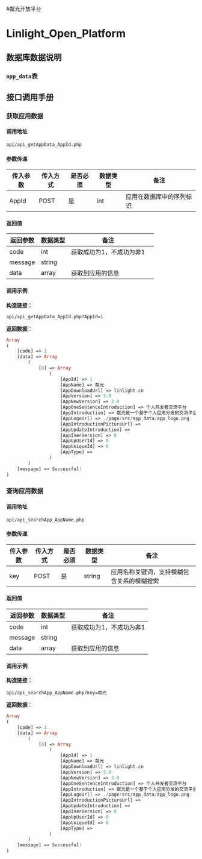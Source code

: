 #粼光开放平台
# Linlight_Open_Platform
## 数据库数据说明
### `app_data`表

## 接口调用手册
### 获取应用数据
#### 调用地址
```
api/api_getAppData_AppId.php
```
#### 参数传递
| 传入参数 | 传入方式 | 是否必须 | 数据类型 | 备注 |
| ---- | ---- | ---- | ---- | ---- |
| AppId | POST | 是 | int | 应用在数据库中的序列标识 |
#### 返回值
| 返回参数 | 数据类型 | 备注 |  |
| ---- | ---- | ---- | ---- |
| code | int | 获取成功为1，不成功为非1 |  |
| message | string |  |  |
| data | array | 获取到应用的信息 |  |

#### 调用示例

**构造链接：** 
```
api/api_getAppData_AppId.php?AppId=1
```
**返回数据**：
``` PHP
Array
(
    [code] => 1
    [data] => Array
        (
            [0] => Array
                (
                    [AppId] => 1
                    [AppName] => 粼光
                    [AppDownloadUrl] => linlight.cn
                    [AppVersion] => 3.0
                    [AppNewVersion] => 3.0
                    [AppOneSentenceIntroduction] => 个人开发者交流平台
                    [AppIntroduction] => 粼光是一个基于个人应用分发的交流平台
                    [AppLogoUrl] => ./page/src/app_data/app_logo.png
                    [AppIntroductionPictureUrl] => 
                    [AppUpdateIntroduction] => 
                    [AppInerVersion] => 0
                    [AppUpUserId] => 0
                    [AppUniqueId] => 0
                    [AppType] => 
                )
        )
    [message] => Successful!
)
```

### 查询应用数据
#### 调用地址
```
api/api_searchApp_AppName.php
```
#### 参数传递
| 传入参数 | 传入方式 | 是否必须 | 数据类型 | 备注 |
| ---- | ---- | ---- | ---- | ---- |
| key | POST | 是 | string | 应用名称关键词，支持模糊包含关系的模糊搜索 |
#### 返回值
| 返回参数 | 数据类型 | 备注 |
| ---- | ---- | ---- |
| code | int | 获取成功为1，不成功为非1 |
| message | string |  |
| data | array | 获取到应用的信息 |

#### 调用示例

**构造链接：** 
```
api/api_searchApp_AppName.php?key=粼光
```
**返回数据**：
``` PHP
Array
(
    [code] => 1
    [data] => Array
        (
            [0] => Array
                (
                    [AppId] => 1
                    [AppName] => 粼光
                    [AppDownloadUrl] => linlight.cn
                    [AppVersion] => 3.0
                    [AppNewVersion] => 3.0
                    [AppOneSentenceIntroduction] => 个人开发者交流平台
                    [AppIntroduction] => 粼光是一个基于个人应用分发的交流平台
                    [AppLogoUrl] => ./page/src/app_data/app_logo.png
                    [AppIntroductionPictureUrl] => 
                    [AppUpdateIntroduction] => 
                    [AppInerVersion] => 0
                    [AppUpUserId] => 0
                    [AppUniqueId] => 0
                    [AppType] => 
                )
        )
    [message] => Successful!
)
```
